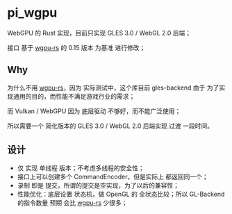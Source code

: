 # pi_wgpu

WebGPU 的 Rust 实现，目前只实现 GLES 3.0 / WebGL 2.0 后端；

接口 基于 [wgpu-rs](https://github.com/gfx-rs/wgpu-rs) 的 0.15 版本 为基准 进行修改；

## Why

为什么不用 [wgpu-rs](https://github.com/gfx-rs/wgpu-rs)，因为 实际测试中，这个库目前 gles-backend 由于 为了实现通用的目的，而性能不满足游戏行业的需求；

而 Vulkan / WebGPU 因为 底层驱动 不够好，而不能广泛使用；

所以需要一个 简化版本的 GLES 3.0 / WebGL 2.0 后端实现 过渡 一段时间。

## 设计

+ 仅 实现 单线程 版本；不考虑多线程的安全性；
+ 接口上可以创建多个 CommandEncoder，但是实际上 都返回同一个；
+ 录制 即是 提交，所谓的提交是空实现，为了以后的兼容性；
+ 性能优化：底层设置 状态机，做 OpenGL 的 全状态比较；所以 GL-Backend 的指令数量 预期 会比 [wgpu-rs](https://github.com/gfx-rs/wgpu-rs) 少很多；